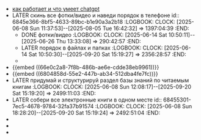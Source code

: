- [как работает и что умеет chatgpt](https://t-j.ru/chatgpt/)
- LATER скинь все фотки/видео и наведи порядок в телефоне
  id:: 6845e366-8bf5-4633-89bc-b1e90a3a2b18
  :LOGBOOK:
  CLOCK: [2025-06-08 Sun 11:37:53]--[2025-08-05 Tue 16:42:32] =>  1397:04:39
  :END:
	- DONE фотки/видео
	  :LOGBOOK:
	  CLOCK: [2025-06-14 Sat 10:50:11]--[2025-06-26 Thu 13:33:08] =>  290:42:57
	  :END:
	- LATER порядок в файлах и папках
	  :LOGBOOK:
	  CLOCK: [2025-06-14 Sat 10:50:30]--[2025-09-20 Sat 15:19:27] =>  2356:28:57
	  :END:
	-
- {{embed ((66e0c2a8-7f8b-486b-ae6e-cdde38eb9961))}}
- {{embed ((6804858d-55e2-447b-ab34-512dba4fe7fc))}}
- LATER придумай и структурируй раздел базы знаний по читаемым книгам 
  :LOGBOOK:
  CLOCK: [2025-06-08 Sun 12:08:17]--[2025-09-20 Sat 15:19:20] =>  2499:11:03
  :END:
- LATER собери все электронные книги в одном месте 
  id:: 68455301-7ec5-4678-9784-32fa37b91574
  :LOGBOOK:
  CLOCK: [2025-06-08 Sun 18:28:20]--[2025-09-20 Sat 15:19:24] =>  2492:51:04
  :END:
-
-
-